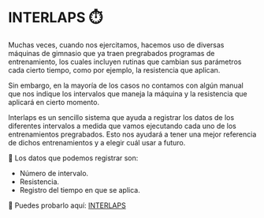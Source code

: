 # INTERLAPS ⏱️

Muchas veces, cuando nos ejercitamos, hacemos uso de diversas máquinas de gimnasio que ya traen pregrabados programas de entrenamiento, los cuales incluyen rutinas que cambian sus parámetros cada cierto tiempo, como por ejemplo, la resistencia que aplican.

Sin embargo, en la mayoría de los casos no contamos con algún manual que nos indique los intervalos que maneja la máquina y la resistencia que aplicará en cierto momento.

Interlaps es un sencillo sistema que ayuda a registrar los datos de los diferentes intervalos a medida que vamos ejecutando cada uno de los entrenamientos pregrabados. Esto nos ayudará a tener una mejor referencia de dichos entrenamientos y a elegir cuál usar a futuro.

💾 Los datos que podemos registrar son:

- Número de intervalo.
- Resistencia.
- Registro del tiempo en que se aplica.

🔗 Puedes probarlo aquí: [INTERLAPS](https://codejoss.github.io/interlaps/)
